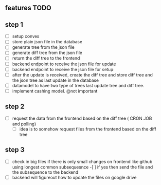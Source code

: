 ## features TODO

## step 1

- [ ] setup convex
- [ ] store plain json file in the database
- [ ] generate tree from the json file
- [ ] generate diff tree from the json file
- [ ] return the diff tree to the frontend
- [ ] backend endpoint to receive the json file for update
- [ ] backend endpoint to receive the json file for setup
- [ ] after the update is received, create the diff tree and store diff tree and the json tree as last update in the database
- [ ] datamodel to have two type of trees last update tree and diff tree.
- [ ] implement cashing model. @not important

## step 2

- [ ] request the data from the frontend based on the diff tree ( CRON JOB and polling)
  - [ ] idea is to somehow request files from the frontend based on the diff tree

## step 3

- [ ] check in big files if there is only small changes on frontend like github using longest common subsequesnce -[ ] if yes then send the file and the subsequence to the backend
- [ ] backend will figureout how to update the files on google drive
